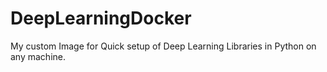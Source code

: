 # DeepLearningDocker
My custom Image for Quick setup of Deep Learning Libraries in Python on any machine.
